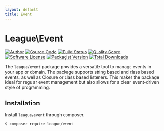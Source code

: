 ```yaml
---
layout: default
title: Event
---
```


# League\\Event

[![Author](http://img.shields.io/badge/author-@frankdejonge-blue.svg?style=flat-square)](https://twitter.com/frankdejonge)
[![Source Code](http://img.shields.io/badge/source-league/event-blue.svg?style=flat-square)](https://github.com/thephpleague/event)
[![Build Status](https://img.shields.io/travis/thephpleague/event/master.svg?style=flat-square)](https://travis-ci.org/thephpleague/event)
[![Quality Score](https://img.shields.io/scrutinizer/g/thephpleague/event.svg?style=flat-square)](https://scrutinizer-ci.com/g/thephpleague/event)
[![Software License](https://img.shields.io/badge/license-MIT-brightgreen.svg?style=flat-square)](LICENSE.md)
[![Packagist Version](https://img.shields.io/packagist/v/league/event.svg?style=flat-square)](https://packagist.org/packages/league/event)
[![Total Downloads](https://img.shields.io/packagist/dt/league/event.svg?style=flat-square)](https://packagist.org/packages/league/event)

The `league/event` package provides a versatile tool to manage events in
your app or domain. The package supports string based and class based events,
as well as Closure or class based listeners. This makes the package ideal for
regular event management but also allows for a clean event-driven style of
programming.

## Installation

Install `league/event` through composer.

~~~ bash
$ composer require league/event
~~~
